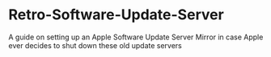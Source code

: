 # Retro-Software-Update-Server
A guide on setting up an Apple Software Update Server Mirror in case Apple ever decides to shut down these old update servers

